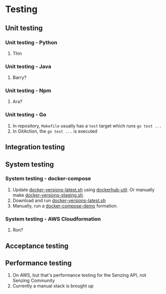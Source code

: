 # Testing

## Unit testing

### Unit testing - Python

1. Thin

### Unit testing - Java

1. Barry?

### Unit testing - Npm

1. Ara?

### Unit testing - Go

1. In repository, `Makefile` usually has a `test` target which runs `go test ...`
1. In GitAction, the `go test ...` is executed

## Integration testing

## System testing

### System testing - docker-compose

1. Update [docker-versions-latest.sh](https://github.com/senzing-garage/knowledge-base/blob/main/lists/docker-versions-latest.sh)
   using
   [dockerhub-util](https://github.com/senzing-garage/dockerhub-util/blob/main/docs/examples.md#create-reports).
   Or manually make
   [docker-versions-staging.sh](https://github.com/senzing-garage/knowledge-base/blob/main/lists/docker-versions-staging.sh).
1. Download and run
   [docker-versions-latest.sh](https://github.com/senzing-garage/knowledge-base/blob/main/lists/docker-versions-latest.sh)
1. Manually, run a
   [docker-compose-demo](https://github.com/senzing-garage/docker-compose-demo)
   formation.

### System testing - AWS Cloudformation

1. Ron?

## Acceptance testing

## Performance testing

1. On AWS, but that's performance testing for the Senzing API, not Senzing Community
1. Currently a manual stack is brought up
